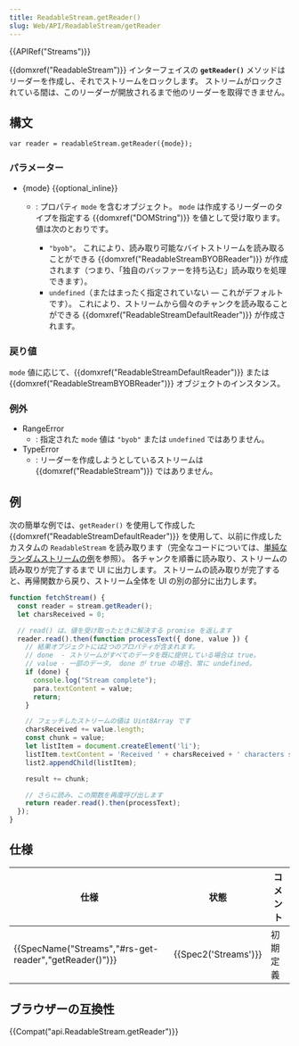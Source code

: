 ```yaml
---
title: ReadableStream.getReader()
slug: Web/API/ReadableStream/getReader
---
```


{{APIRef("Streams")}}

{{domxref("ReadableStream")}} インターフェイスの **`getReader()`** メソッドはリーダーを作成し、それでストリームをロックします。 ストリームがロックされている間は、このリーダーが開放されるまで他のリーダーを取得できません。

## 構文

```
var reader = readableStream.getReader({mode});
```

### パラメーター

- {mode} {{optional_inline}}

  - : プロパティ `mode` を含むオブジェクト。 `mode` は作成するリーダーのタイプを指定する {{domxref("DOMString")}} を値として受け取ります。 値は次のとおりです。

    - `"byob"`。 これにより、読み取り可能なバイトストリームを読み取ることができる {{domxref("ReadableStreamBYOBReader")}} が作成されます（つまり、「独自のバッファーを持ち込む」読み取りを処理できます）。
    - `undefined`（またはまったく指定されていない — これがデフォルトです）。 これにより、ストリームから個々のチャンクを読み取ることができる {{domxref("ReadableStreamDefaultReader")}} が作成されます。

### 戻り値

`mode` 値に応じて、{{domxref("ReadableStreamDefaultReader")}} または {{domxref("ReadableStreamBYOBReader")}} オブジェクトのインスタンス。

### 例外

- RangeError
  - : 指定された `mode` 値は `"byob"` または `undefined` ではありません。
- TypeError
  - : リーダーを作成しようとしているストリームは {{domxref("ReadableStream")}} ではありません。

## 例

次の簡単な例では、`getReader()` を使用して作成した {{domxref("ReadableStreamDefaultReader")}} を使用して、以前に作成したカスタムの `ReadableStream` を読み取ります（完全なコードについては、[単純なランダムストリームの例](https://mdn.github.io/dom-examples/streams/simple-random-stream/)を参照）。 各チャンクを順番に読み取り、ストリームの読み取りが完了するまで UI に出力します。 ストリームの読み取りが完了すると、再帰関数から戻り、ストリーム全体を UI の別の部分に出力します。

```js
function fetchStream() {
  const reader = stream.getReader();
  let charsReceived = 0;

  // read() は、値を受け取ったときに解決する promise を返します
  reader.read().then(function processText({ done, value }) {
    // 結果オブジェクトには2つのプロパティが含まれます。
    // done  - ストリームがすべてのデータを既に提供している場合は true。
    // value - 一部のデータ。 done が true の場合、常に undefined。
    if (done) {
      console.log("Stream complete");
      para.textContent = value;
      return;
    }

    // フェッチしたストリームの値は Uint8Array です
    charsReceived += value.length;
    const chunk = value;
    let listItem = document.createElement('li');
    listItem.textContent = 'Received ' + charsReceived + ' characters so far. Current chunk = ' + chunk;
    list2.appendChild(listItem);

    result += chunk;

    // さらに読み、この関数を再度呼び出します
    return reader.read().then(processText);
  });
}
```

## 仕様

| 仕様                                                                     | 状態                         | コメント |
| ------------------------------------------------------------------------ | ---------------------------- | -------- |
| {{SpecName("Streams","#rs-get-reader","getReader()")}} | {{Spec2('Streams')}} | 初期定義 |

## ブラウザーの互換性

{{Compat("api.ReadableStream.getReader")}}
